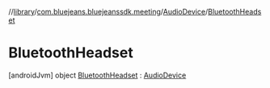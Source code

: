 //[library](../../../../index.md)/[com.bluejeans.bluejeanssdk.meeting](../../index.md)/[AudioDevice](../index.md)/[BluetoothHeadset](index.md)



# BluetoothHeadset  
 [androidJvm] object [BluetoothHeadset](index.md) : [AudioDevice](../index.md)   

